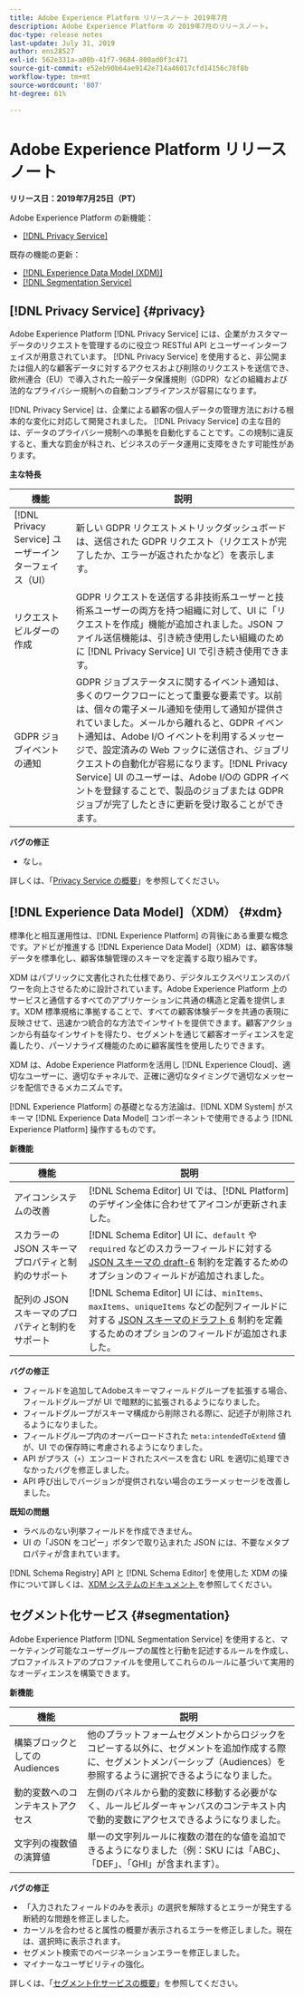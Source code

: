 ```yaml
---
title: Adobe Experience Platform リリースノート 2019年7月
description: Adobe Experience Platform の 2019年7月のリリースノート。
doc-type: release notes
last-update: July 31, 2019
author: ens28527
exl-id: 562e331a-a00b-41f7-9684-800ad0f3c471
source-git-commit: e52eb90b64ae9142e714a46017cfd14156c78f8b
workflow-type: tm+mt
source-wordcount: '807'
ht-degree: 61%

---
```


# Adobe Experience Platform リリースノート

**リリース日：2019年7月25日（PT）**

Adobe Experience Platform の新機能：

* [[!DNL Privacy Service]](#privacy)

既存の機能の更新：

* [[!DNL Experience Data Model (XDM)]](#xdm)
* [[!DNL Segmentation Service]](#segmentation)

## [!DNL Privacy Service] {#privacy}

Adobe Experience Platform [!DNL Privacy Service] には、企業がカスタマーデータのリクエストを管理するのに役立つ RESTful API とユーザーインターフェイスが用意されています。 [!DNL Privacy Service] を使用すると、非公開または個人的な顧客データに対するアクセスおよび削除のリクエストを送信でき、欧州連合（EU）で導入された一般データ保護規則（GDPR）などの組織および法的なプライバシー規制への自動コンプライアンスが容易になります。

[!DNL Privacy Service] は、企業による顧客の個人データの管理方法における根本的な変化に対応して開発されました。 [!DNL Privacy Service] の主な目的は、データのプライバシー規制への準拠を自動化することです。この規制に違反すると、重大な罰金が科され、ビジネスのデータ運用に支障をきたす可能性があります。

**主な特長**

| 機能 | 説明 |
|---|---|
| [!DNL Privacy Service] ユーザーインターフェイス（UI） | 新しい GDPR リクエストメトリックダッシュボードは、送信された GDPR リクエスト（リクエストが完了したか、エラーが返されたかなど）を表示します。 |
| リクエストビルダーの作成 | GDPR リクエストを送信する非技術系ユーザーと技術系ユーザーの両方を持つ組織に対して、UI に「リクエストを作成」機能が追加されました。JSON ファイル送信機能は、引き続き使用したい組織のために [!DNL Privacy Service] UI で引き続き使用できます。 |
| GDPR ジョブイベントの通知 | GDPR ジョブステータスに関するイベント通知は、多くのワークフローにとって重要な要素です。以前は、個々の電子メール通知を使用して通知が提供されていました。メールから離れると、GDPR イベント通知は、Adobe I/O イベントを利用するメッセージで、設定済みの Web フックに送信され、ジョブリクエストの自動化が容易になります。[!DNL Privacy Service] UI のユーザーは、Adobe I/Oの GDPR イベントを登録することで、製品のジョブまたは GDPR ジョブが完了したときに更新を受け取ることができます。 |

**バグの修正**

* なし。

詳しくは、「[Privacy Service の概要](../../privacy-service/home.md)」を参照してください。

## [!DNL Experience Data Model]（XDM） {#xdm}

標準化と相互運用性は、[!DNL Experience Platform] の背後にある重要な概念です。アドビが推進する [!DNL Experience Data Model]（XDM）は、顧客体験データを標準化し、顧客体験管理のスキーマを定義する取り組みです。

XDM はパブリックに文書化された仕様であり、デジタルエクスペリエンスのパワーを向上させるために設計されています。Adobe Experience Platform 上のサービスと通信するすべてのアプリケーションに共通の構造と定義を提供します。XDM 標準規格に準拠することで、すべての顧客体験データを共通の表現に反映させて、迅速かつ統合的な方法でインサイトを提供できます。顧客アクションから有益なインサイトを得たり、セグメントを通じて顧客オーディエンスを定義したり、パーソナライズ機能のために顧客属性を使用したりできます。

XDM は、Adobe Experience Platformを活用し [!DNL Experience Cloud]、適切なユーザーに、適切なチャネルで、正確に適切なタイミングで適切なメッセージを配信できるメカニズムです。

[!DNL Experience Platform] の基礎となる方法論は、[!DNL XDM System] がスキーマ [!DNL Experience Data Model] コンポーネントで使用できるよう [!DNL Experience Platform] 操作するものです。

**新機能**

| 機能 | 説明 |
|---|---|
| アイコンシステムの改善 | [!DNL Schema Editor] UI では、[!DNL Platform] のデザイン全体に合わせてアイコンが更新されました。 |
| スカラーの JSON スキーマプロパティと制約のサポート | [!DNL Schema Editor] UI に、`default` や `required` などのスカラーフィールドに対する [JSON スキーマの draft-6](https://tools.ietf.org/html/draft-wright-json-schema-01) 制約を定義するためのオプションのフィールドが追加されました。 |
| 配列の JSON スキーマのプロパティと制約をサポート | [!DNL Schema Editor] UI には、`minItems`、`maxItems`、`uniqueItems` などの配列フィールドに対する [JSON スキーマのドラフト 6](https://tools.ietf.org/html/draft-wright-json-schema-01) 制約を定義するためのオプションのフィールドが追加されました。 |

**バグの修正**

* フィールドを追加してAdobeスキーマフィールドグループを拡張する場合、フィールドグループが UI で暗黙的に拡張されるようになりました。
* フィールドグループがスキーマ構成から削除される際に、記述子が削除されるようになりました。
* フィールドグループ内のオーバーロードされた `meta:intendedToExtend` 値が、UI での保存時に考慮されるようになりました。
* API がプラス（`+`）エンコードされたスペースを含む URL を適切に処理できなかったバグを修正しました。
* API 呼び出しでバージョンが提供されない場合のエラーメッセージを改善しました。

**既知の問題**

* ラベルのない列挙フィールドを作成できません。
* UI の「JSON をコピー」ボタンで取り込まれた JSON には、不要なメタプロパティが含まれています。

[!DNL Schema Registry] API と [!DNL Schema Editor] を使用した XDM の操作について詳しくは、[XDM システムのドキュメント ](../../xdm/home.md) を参照してください。

## セグメント化サービス {#segmentation}

Adobe Experience Platform [!DNL Segmentation Service] を使用すると、マーケティング可能なユーザーグループの属性と行動を記述するルールを作成し、プロファイルストアのプロファイルを使用してこれらのルールに基づいて実用的なオーディエンスを構築できます。

**新機能**

| 機能 | 説明 |
| -----------| ---------- |
| 構築ブロックとしての Audiences | 他のプラットフォームセグメントからロジックをコピーする以外に、セグメントを追加作成する際に、セグメントメンバーシップ（Audiences）を参照するように選択できるようになりました。 |
| 動的変数へのコンテキストアクセス | 左側のパネルから動的変数に移動する必要がなく、ルールビルダーキャンバスのコンテキスト内で動的変数にアクセスできるようになりました。 |
| 文字列の複数値の演算値 | 単一の文字列ルールに複数の潜在的な値を追加できるようになりました（例：SKU には「ABC」、「DEF」、「GHI」が含まれます）。 |

**バグの修正**

* 「入力されたフィールドのみを表示」の選択を解除するとエラーが発生する断続的な問題を修正しました。
* カーソルを合わせると属性の概要が表示されるエラーを修正しました。現在は、選択時に表示されます。
* セグメント検索でのページネーションエラーを修正しました。
* マイナーなユーザビリティの強化。

詳しくは、「[セグメント化サービスの概要](../../segmentation/home.md)」を参照してください。
